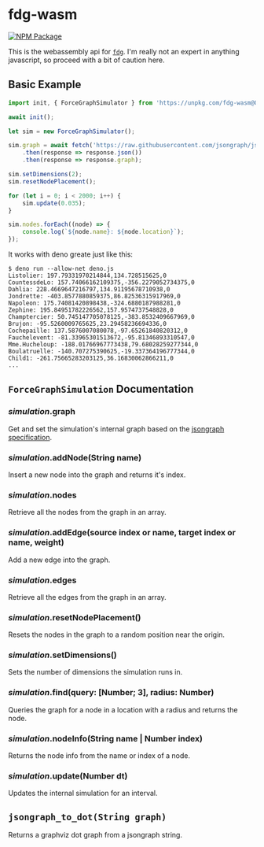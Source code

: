 # fdg-wasm
[![NPM Package](https://img.shields.io/npm/v/fdg-wasm)](https://www.npmjs.com/package/fdg-wasm)

This is the webassembly api for [`fdg`](https://github.com/grantshandy/fdg). I'm really not an expert in anything javascript, so proceed with a bit of caution here.

## Basic Example
```javascript
import init, { ForceGraphSimulator } from 'https://unpkg.com/fdg-wasm@0.1.0/fdg-wasm.js';

await init();

let sim = new ForceGraphSimulator();

sim.graph = await fetch('https://raw.githubusercontent.com/jsongraph/json-graph-specification/master/examples/les_miserables.json')
    .then(response => response.json())
    .then(response => response.graph);

sim.setDimensions(2);
sim.resetNodePlacement();

for (let i = 0; i < 2000; i++) {
    sim.update(0.035);
}

sim.nodes.forEach((node) => {
    console.log(`${node.name}: ${node.location}`);
});
```

It works with deno greate just like this:
```shell
$ deno run --allow-net deno.js
Listolier: 197.79331970214844,134.728515625,0
CountessdeLo: 157.74066162109375,-356.2279052734375,0
Dahlia: 228.4669647216797,134.91195678710938,0
Jondrette: -403.8577880859375,86.82536315917969,0
Napoleon: 175.74081420898438,-324.6880187988281,0
Zephine: 195.84951782226562,157.9574737548828,0
Champtercier: 50.745147705078125,-383.8532409667969,0
Brujon: -95.5260009765625,23.29458236694336,0
Cochepaille: 137.5876007080078,-97.65261840820312,0
Fauchelevent: -81.33965301513672,-95.81346893310547,0
Mme.Hucheloup: -188.01766967773438,79.68028259277344,0
Boulatruelle: -140.707275390625,-19.337364196777344,0
Child1: -261.75665283203125,36.16830062866211,0
...
```


## `ForceGraphSimulation` Documentation

### *simulation*.**graph**
Get and set the simulation's internal graph based on the [jsongraph specification](https://github.com/jsongraph/json-graph-specification).

### *simulation*.**addNode**(String name)
Insert a new node into the graph and returns it's index.

### *simulation*.**nodes**
Retrieve all the nodes from the graph in an array.

### *simulation*.**addEdge**(source index or name, target index or name, weight)
Add a new edge into the graph.

### *simulation*.**edges**
Retrieve all the edges from the graph in an array.

### *simulation*.**resetNodePlacement**()
Resets the nodes in the graph to a random position near the origin.

### *simulation*.**setDimensions**()
Sets the number of dimensions the simulation runs in.

### *simulation*.**find**(query: [Number; 3], radius: Number)
Queries the graph for a node in a location with a radius and returns the node.

### *simulation*.**nodeInfo**(String name | Number index)
Returns the node info from the name or index of a node.

### *simulation*.**update**(Number dt)
Updates the internal simulation for an interval.

## `jsongraph_to_dot(String graph)`
Returns a graphviz dot graph from a jsongraph string.